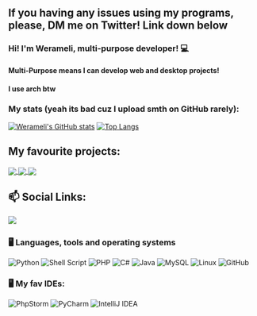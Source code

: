 ## If you having any issues using my programs, please, DM me on Twitter! Link down below

### Hi! I'm Werameli, multi-purpose developer!  💻
#### Multi-Purpose means I can develop web and desktop projects!
#### I use arch btw




### My stats (yeah its bad cuz I upload smth on GitHub rarely):
[![Werameli's GitHub stats](https://github-readme-stats.vercel.app/api?username=werameli&show_icons=true&theme=gradient)](https://github.com/anuraghazra/github-readme-stats) [![Top Langs](https://github-readme-stats.vercel.app/api/top-langs/?username=werameli&layout=compact&show_icons=true&theme=gradient)](https://github.com/anuraghazra/github-readme-stats)


## My favourite projects:
<a href="https://github.com/werameli/SwissNetKnife">
  <img align="center" src="https://github-readme-stats.vercel.app/api/pin/?username=werameli&repo=SwissNetKnife&theme=buefy" />
</a>

<a href="https://github.com/werameli/SNKUnited">
  <img align="center" src="https://github-readme-stats.vercel.app/api/pin/?username=werameli&repo=SNKUnited&theme=buefy" />
</a>

<a href="https://github.com/werameli/SolenoxBrowser">
  <img align="center" src="https://github-readme-stats.vercel.app/api/pin/?username=werameli&repo=SolenoxBrowser&theme=buefy" />
</a>

<h2>📫 Social Links:</h2>
<p>
  <a href="https://x.com/realwerameli"><img src="https://img.shields.io/badge/Twitter-%231DA1F2.svg?style=for-the-badge&logo=Twitter&logoColor=white" /></a>&nbsp; 
</p>
<p>
  
</p>

### 🖥️ Languages, tools and operating systems
![Python](https://img.shields.io/badge/python-3670A0?style=for-the-badge&logo=python&logoColor=ffdd54)
![Shell Script](https://img.shields.io/badge/shell_script-%23121011.svg?style=for-the-badge&logo=gnu-bash&logoColor=white)
![PHP](https://img.shields.io/badge/php-%23777BB4.svg?style=for-the-badge&logo=php&logoColor=white)
![C#](https://img.shields.io/badge/c%23-%23239120.svg?style=for-the-badge&logo=c-sharp&logoColor=white)
![Java](https://img.shields.io/badge/java-%23ED8B00.svg?style=for-the-badge&logo=openjdk&logoColor=white)
![MySQL](https://img.shields.io/badge/mysql-%2300f.svg?style=for-the-badge&logo=mysql&logoColor=white)
![Linux](https://img.shields.io/badge/Linux-FCC624?style=for-the-badge&logo=linux&logoColor=black)
![GitHub](https://img.shields.io/badge/github-%23121011.svg?style=for-the-badge&logo=github&logoColor=white)


### 🖥️ My fav IDEs:
![PhpStorm](https://img.shields.io/badge/phpstorm-143?style=for-the-badge&logo=phpstorm&logoColor=black&color=black&labelColor=darkorchid)
![PyCharm](https://img.shields.io/badge/pycharm-143?style=for-the-badge&logo=pycharm&logoColor=black&color=black&labelColor=green)
![IntelliJ IDEA](https://img.shields.io/badge/IntelliJIDEA-000000.svg?style=for-the-badge&logo=intellij-idea&logoColor=white)
